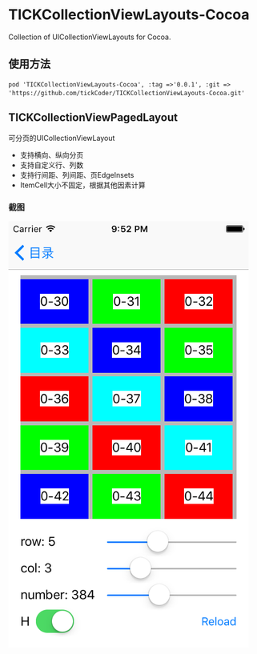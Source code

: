 # TICKCollectionViewLayouts-Cocoa
Collection of UICollectionViewLayouts for Cocoa.

## 使用方法

`pod 'TICKCollectionViewLayouts-Cocoa', :tag =>'0.0.1', :git => 'https://github.com/tickCoder/TICKCollectionViewLayouts-Cocoa.git'`

## TICKCollectionViewPagedLayout
可分页的UICollectionViewLayout

- 支持横向、纵向分页
- 支持自定义行、列数
- 支持行间距、列间距、页EdgeInsets
- ItemCell大小不固定，根据其他因素计算

### 截图

![](Screenshots/TICKCollectionViewPagedLayout-01.png)

